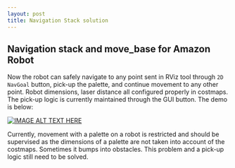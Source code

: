 ```yaml
---
layout: post
title: Navigation Stack solution
---
```


## Navigation stack and move_base for Amazon Robot

Now the robot can safely navigate to any point sent in RViz tool through ```2D NavGoal``` button, pick-up the palette, and continue movement to any other point. Robot dimensions, laser distance all configured properly in costmaps. The pick-up logic is currently maintained through the GUI button. The demo is below:

[![IMAGE ALT TEXT HERE](https://img.youtube.com/vi/YmnMI3YYWe8/0.jpg)](https://youtu.be/YmnMI3YYWe8)

Currently, movement with a palette on a robot is restricted and should be supervised as the dimensions of a palette are not taken into account of the costmaps. Sometimes it bumps into obstacles. This problem and a pick-up logic still need to be solved.
